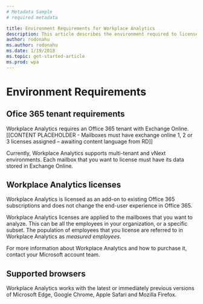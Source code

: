 ```yaml
---
# Metadata Sample
# required metadata

title: Environment Requirements for Workplace Analytics 
description: This article describes the environment required to license Workplace Analytics in your organization.
author: rodonahu
ms.author: rodonahu
ms.date: 1/19/2018
ms.topic: get-started-article
ms.prod: wpa
---
```

# Environment Requirements

## Ofice 365 tenant requirements 
Workplace Analytics requires an Office 365 tenant with
Exchange Online.  [[CONTENT PLACEHOLDER - Mailboxes must have exchange online 1, 2 or 3 licenses assigned – awaiting content language from RD]]

Currently, Workplace Analytics supports multi-tenant and vNext environments. Each mailbox that you want to license must have its data stored in Exchange Online. 

## Workplace Analytics licenses
Workplace Analytics is licensed as an add-on to existing Office 365 subscriptions and does not change the end-user experience in Office 365. 

Workplace Analytics licenses are applied to the mailboxes that you want to analyze. This can be all the employees in your organization, or a specific subset. The population of employees that you license are referred to in Workplace Analytics as _measured employees_. 

For more information about Workplace Analytics and how to purchase it, contact your Microsoft account team. 

## Supported browsers
Workplace Analytics works with the latest or immediately previous versions of Microsoft Edge, Google Chrome, Apple Safari and Mozilla Firefox.
